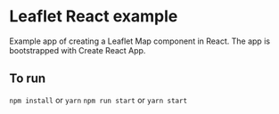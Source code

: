 # Leaflet React example

Example app of creating a Leaflet Map component in React. The app is bootstrapped with Create React App.

## To run

`npm install` or `yarn`
`npm run start` or `yarn start`
